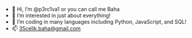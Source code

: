 - 👋 Hi, I’m @p3rc1va1 or you can call me Baha
- 👀 I’m interested in just about everything!
- 🌱 I’m coding in many languages including Python, JavaScript, and SQL!
- 📫 35celik.baha@gmail.com
